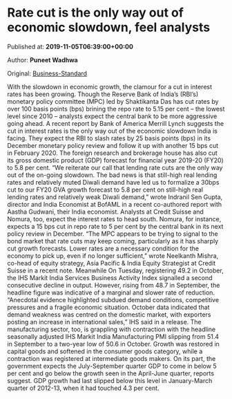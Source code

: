 
# Rate cut is the only way out of economic slowdown, feel analysts

Published at: **2019-11-05T06:39:00+00:00**

Author: **Puneet Wadhwa**

Original: [Business-Standard](https://www.business-standard.com/article/markets/rate-cut-is-the-only-way-out-of-economic-slowdown-feel-analysts-119110500520_1.html)

With the slowdown in economic growth, the clamour for a cut in interest rates has been growing. Though the Reserve Bank of India’s (RBI’s) monetary policy committee (MPC) led by Shaktikanta Das has cut rates by over 100 basis points (bps) brining the repo rate to 5.15 per cent – the lowest level since 2010 – analysts expect the central bank to be more aggressive going ahead.
A recent report by Bank of America Merrill Lynch suggests the cut in interest rates is the only way out of the economic slowdown India is facing. They expect the RBI to slash rates by 25 basis points (bps) in its December monetary policy review and follow it up with another 15 bps cut in February 2020. The foreign research and brokerage house has also cut its gross domestic product (GDP) forecast for financial year 2019-20 (FY20) to 5.8 per cent.
“We reiterate our call that lending rate cuts are the only way out of the on-going slowdown. The bad news is that still-high real lending rates and relatively muted Diwali demand have led us to formalize a 30bps cut to our FY20 GVA growth forecast to 5.8 per cent on still-high real lending rates and relatively weak Diwali demand,” wrote Indranil Sen Gupta, director and India Economist at BofAML in a recent co-authored report with Aastha Gudwani, their India economist.
Analysts at Credit Suisse and Nomura, too, expect the interest rates to head south. Nomura, for instance, expects a 15 bps cut in repo rate to 5 per cent by the central bank in its next policy review in December.
“The MPC appears to be trying to signal to the bond market that rate cuts may keep coming, particularly as it has sharply cut growth forecasts. Lower rates are a necessary condition for the economy to pick up, even if no longer sufficient,” wrote Neelkanth Mishra, co-head of equity strategy, Asia Pacific & India Equity Strategist at Credit Suisse in a recent note.
Meanwhile On Tuesday, registering 49.2 in October, the IHS Markit India Services Business Activity Index signalled a second consecutive decline in output. However, rising from 48.7 in September, the headline figure was indicative of a marginal and slower rate of reduction.
“Anecdotal evidence highlighted subdued demand conditions, competitive pressures and a fragile economic situation. October data indicated that demand weakness was centred on the domestic market, with exporters posting an increase in international sales,” IHS said in a release.
The manufacturing sector, too, is grappling with contraction with the headline seasonally adjusted IHS Markit India Manufacturing PMI slipping from 51.4 in September to a two-year low of 50.6 in October. Growth was restored in capital goods and softened in the consumer goods category, while a contraction was registered at intermediate goods makers.
On its part, the government expects the July-September quarter GDP to come in below 5 per cent and go below the growth seen in the April-June quarter, reports suggest. GDP growth had last slipped below this level in January-March quarter of 2012-13, when it had touched 4.3 per cent.
